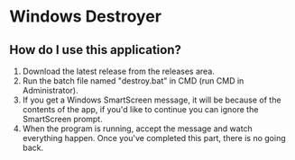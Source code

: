 # Windows Destroyer
## How do I use this application?
1. Download the latest release from the releases area.
2. Run the batch file named "destroy.bat" in CMD (run CMD in Administrator).
3. If you get a Windows SmartScreen message, it will be because of the contents of the app, if you'd like to continue you can ignore the SmartScreen prompt.
4. When the program is running, accept the message and watch everything happen. Once you've completed this part, there is no going back.
